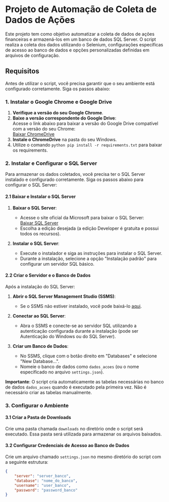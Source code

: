 # Projeto de Automação de Coleta de Dados de Ações

Este projeto tem como objetivo automatizar a coleta de dados de ações financeiras e armazená-los em um banco de dados SQL Server. O script realiza a coleta dos dados utilizando o Selenium, configurações específicas de acesso ao banco de dados e opções personalizadas definidas em arquivos de configuração.

## Requisitos

Antes de utilizar o script, você precisa garantir que o seu ambiente está configurado corretamente. Siga os passos abaixo:

### 1. Instalar o Google Chrome e Google Drive

1. **Verifique a versão do seu Google Chrome**.
2. **Baixe a versão correspondente do Google Drive**:  
   Acesse o link abaixo para baixar a versão do Google Drive compatível com a versão do seu Chrome:  
   [Baixar ChromeDrive](https://googlechromelabs.github.io/chrome-for-testing/)
3. **Instale o ChromeDrive** na pasta do seu Windows.
4. Utilize o comando ```python pip install -r requirements.txt``` para baixar os requirements.


### 2. Instalar e Configurar o SQL Server

Para armazenar os dados coletados, você precisa ter o SQL Server instalado e configurado corretamente. Siga os passos abaixo para configurar o SQL Server:

#### 2.1 Baixar e Instalar o SQL Server

1. **Baixar o SQL Server**:
   - Acesse o site oficial da Microsoft para baixar o SQL Server:  
     [Baixar SQL Server](https://www.microsoft.com/pt-br/sql-server/sql-server-downloads)
   - Escolha a edição desejada (a edição Developer é gratuita e possui todos os recursos).

2. **Instalar o SQL Server**:
   - Execute o instalador e siga as instruções para instalar o SQL Server.
   - Durante a instalação, selecione a opção "Instalação padrão" para configurar um servidor SQL básico.

#### 2.2 Criar o Servidor e o Banco de Dados

Após a instalação do SQL Server:

1. **Abrir o SQL Server Management Studio (SSMS)**:
   - Se o SSMS não estiver instalado, você pode baixá-lo [aqui](https://docs.microsoft.com/pt-br/sql/ssms/download-sql-server-management-studio-ssms).

2. **Conectar ao SQL Server**:
   - Abra o SSMS e conecte-se ao servidor SQL utilizando a autenticação configurada durante a instalação (pode ser Autenticação do Windows ou do SQL Server).

3. **Criar um Banco de Dados**:
   - No SSMS, clique com o botão direito em "Databases" e selecione "New Database...".
   - Nomeie o banco de dados como `dados_acoes` (ou o nome especificado no arquivo `settings.json`).

**Importante**: O script cria automaticamente as tabelas necessárias no banco de dados `dados_acoes` quando é executado pela primeira vez. Não é necessário criar as tabelas manualmente.

### 3. Configurar o Ambiente

#### 3.1 Criar a Pasta de Downloads

Crie uma pasta chamada `downloads` no diretório onde o script será executado. Essa pasta será utilizada para armazenar os arquivos baixados.

#### 3.2 Configurar Credenciais de Acesso ao Banco de Dados

Crie um arquivo chamado `settings.json` no mesmo diretório do script com a seguinte estrutura:

```json
{
    "server": "server_banco",
    "database": "nome_do_banco",
    "username": "user_banco",
    "password": "password_banco"
}
```
